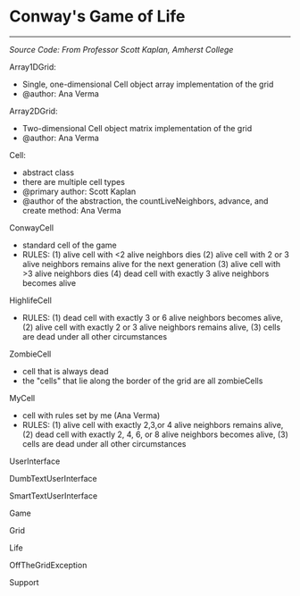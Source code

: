 # Conway's Game of Life
---------------------------------------------------------------------------------

*Source Code: From Professor Scott Kaplan, Amherst College*

Array1DGrid: 
* Single, one-dimensional Cell object array implementation of the grid
* @author: Ana Verma
  
Array2DGrid:
* Two-dimensional Cell object matrix implementation of the grid
* @author: Ana Verma

Cell:
* abstract class
* there are multiple cell types
* @primary author: Scott Kaplan
* @author of the abstraction, the countLiveNeighbors, advance, and create method: Ana Verma

ConwayCell
* standard cell of the game
* RULES: 
      (1) alive cell with <2 alive neighbors dies
      (2) alive cell with 2 or 3 alive neighbors remains alive for the next generation
      (3) alive cell with >3 alive neighbors dies
      (4) dead cell with exactly 3 alive neighbors becomes alive

HighlifeCell
* RULES: (1) dead cell with exactly 3 or 6 alive neighbors becomes alive, (2) alive cell with exactly 2 or 3 alive neighbors remains alive, (3) cells are dead under all other circumstances

ZombieCell
* cell that is always dead
* the "cells" that lie along the border of the grid are all zombieCells 

MyCell
* cell with rules set by me (Ana Verma)
* RULES: (1) alive cell with exactly 2,3,or 4 alive neighbors remains alive, (2) dead cell with exactly 2, 4, 6, or 8 alive neighbors becomes alive, (3) cells are dead under all other circumstances
 
UserInterface

DumbTextUserInterface

SmartTextUserInterface

Game

Grid

Life

OffTheGridException

Support




